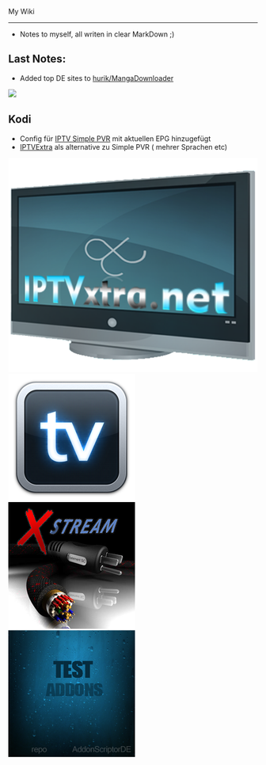 My Wiki
- - - - - - 

* Notes to myself, all writen in clear MarkDown ;)


Last Notes:
----------------------------------
* Added top DE sites to [hurik/MangaDownloader](https://github.com/hurik/MangaDownloader)

![](http://i.imgur.com/ovu8bwA.jpg) 

Kodi
----------------------------------
* Config für [IPTV Simple PVR](/#!repo/pvr.iptvsimple/README.md) mit aktuellen EPG hinzugefügt
* [IPTVExtra](/#!my/kodi/iptvextra.md) als alternative zu Simple PVR ( mehrer Sprachen etc)


[![](/repo/repository.iptvxtra/icon.png)](/#!my/kodi/iptvextra.md)
[![](/repo/pvr.iptvsimple/icon.png)](/#!repo/pvr.iptvsimple/README.md)
[![](/repo/repository.xstream/icon.png)](/repo/repository.xstream/repository.xstream-1.0.5.zip)
[![](/repo/repository.addonscriptorde-beta/icon.png)](/repo/repository.addonscriptorde-beta/repository.addonscriptorde-beta-1.0.1.zip) 



